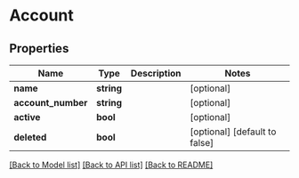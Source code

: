 # Account

## Properties
Name | Type | Description | Notes
------------ | ------------- | ------------- | -------------
**name** | **string** |  | [optional] 
**account_number** | **string** |  | [optional] 
**active** | **bool** |  | [optional] 
**deleted** | **bool** |  | [optional] [default to false]

[[Back to Model list]](../../README.md#documentation-for-models) [[Back to API list]](../../README.md#documentation-for-api-endpoints) [[Back to README]](../../README.md)

